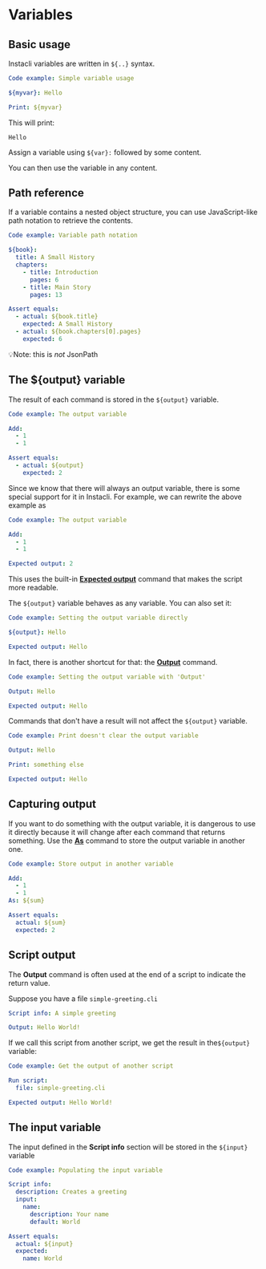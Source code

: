 # Variables

## Basic usage

Instacli variables are written in `${..}` syntax.

```yaml script
Code example: Simple variable usage

${myvar}: Hello

Print: ${myvar}
```

This will print:

```script output
Hello
```

<!-- TODO add support for 'script output' in tests -->

Assign a variable using `${var}:` followed by some content.

You can then use the variable in any content.

## Path reference

If a variable contains a nested object structure, you can use JavaScript-like path notation to retrieve the contents.

```yaml script
Code example: Variable path notation

${book}:
  title: A Small History
  chapters:
    - title: Introduction
      pages: 6
    - title: Main Story
      pages: 13

Assert equals:
  - actual: ${book.title}
    expected: A Small History
  - actual: ${book.chapters[0].pages}
    expected: 6
```

💡Note: this is _not_ JsonPath

## The ${output} variable

The result of each command is stored in the  `${output}` variable.

```yaml script
Code example: The output variable

Add:
  - 1
  - 1

Assert equals:
  - actual: ${output}
    expected: 2
```

Since we know that there will always an output variable, there is some special support for it in Instacli. For example,
we can rewrite the above example as

```yaml script
Code example: The output variable

Add:
  - 1
  - 1

Expected output: 2
```

This uses the built-in **[Expected output](../reference/testing/Expected%20output.md)** command that makes the script
more readable.

The `${output}` variable behaves as any variable. You can also set it:

```yaml script
Code example: Setting the output variable directly

${output}: Hello

Expected output: Hello
```

In fact, there is another shortcut for that: the **[Output](../reference/variables/Output.md)** command.

```yaml script
Code example: Setting the output variable with 'Output'

Output: Hello

Expected output: Hello
```

Commands that don't have a result will not affect the `${output}` variable.

```yaml script
Code example: Print doesn't clear the output variable

Output: Hello

Print: something else

Expected output: Hello
```

## Capturing output

If you want to do something with the output variable, it is dangerous to use it directly because it will change after
each command that returns something. Use the **[As](../reference/variables/As.md)** command to store the output variable
in another one.

```yaml script
Code example: Store output in another variable

Add:
  - 1
  - 1
As: ${sum}

Assert equals:
  actual: ${sum}
  expected: 2
```

## Script output

The **Output** command is often used at the end of a script to indicate the return value.

Suppose you have a file `simple-greeting.cli`

```yaml file:simple-greeting.cli
Script info: A simple greeting

Output: Hello World!
```

If we call this script from another script, we get the result in the`${output}` variable:

```yaml script
Code example: Get the output of another script

Run script:
  file: simple-greeting.cli

Expected output: Hello World!
```

## The input variable

The input defined in the **Script info** section will be stored in the `${input}` variable

```yaml script
Code example: Populating the input variable

Script info:
  description: Creates a greeting
  input:
    name:
      description: Your name
      default: World

Assert equals:
  actual: ${input}
  expected:
    name: World
```
